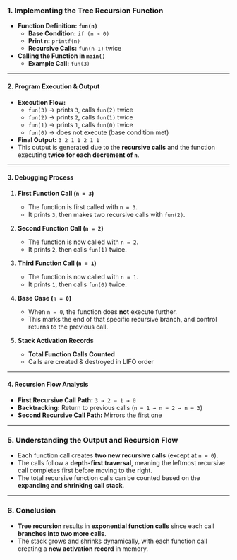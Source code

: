 ### **1. Implementing the Tree Recursion Function**

- **Function Definition: `fun(n)`**
  - **Base Condition:** `if (n > 0)`
  - **Print n:** `printf(n)`
  - **Recursive Calls:** `fun(n-1)` twice
- **Calling the Function in `main()`**
  - **Example Call:** `fun(3)`

---

#### **2. Program Execution & Output**

- **Execution Flow:**
  - `fun(3)` → prints `3`, calls `fun(2)` twice
  - `fun(2)` → prints `2`, calls `fun(1)` twice
  - `fun(1)` → prints `1`, calls `fun(0)` twice
  - `fun(0)` → does not execute (base condition met)
- **Final Output:** `3 2 1 1 2 1 1`
- This output is generated due to the **recursive calls** and the function executing **twice for each decrement of `n`**.

---

#### **3. Debugging Process**

1. **First Function Call (`n = 3`)**

   - The function is first called with `n = 3`.
   - It prints `3`, then makes two recursive calls with `fun(2)`.

2. **Second Function Call (`n = 2`)**

   - The function is now called with `n = 2`.
   - It prints `2`, then calls `fun(1)` twice.

3. **Third Function Call (`n = 1`)**

   - The function is now called with `n = 1`.
   - It prints `1`, then calls `fun(0)` twice.

4. **Base Case (`n = 0`)**
   - When `n = 0`, the function does **not** execute further.
   - This marks the end of that specific recursive branch, and control returns to the previous call.
5. **Stack Activation Records**
   - **Total Function Calls Counted**
   - Calls are created & destroyed in LIFO order

---

#### **4. Recursion Flow Analysis**

- **First Recursive Call Path:** `3 → 2 → 1 → 0`
- **Backtracking:** Return to previous calls (`n = 1 → n = 2 → n = 3`)
- **Second Recursive Call Path:** Mirrors the first one

---

### **5. Understanding the Output and Recursion Flow**

- Each function call creates **two new recursive calls** (except at `n = 0`).
- The calls follow a **depth-first traversal**, meaning the leftmost recursive call completes first before moving to the right.
- The total recursive function calls can be counted based on the **expanding and shrinking call stack**.

---

### **6. Conclusion**

- **Tree recursion** results in **exponential function calls** since each call **branches into two more calls**.
- The stack grows and shrinks dynamically, with each function call creating a **new activation record** in memory.

